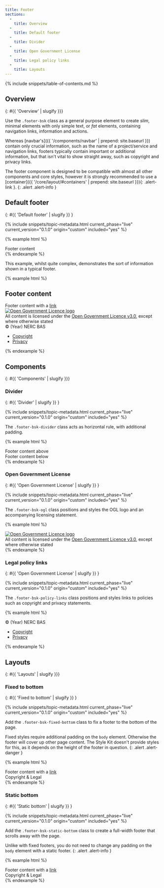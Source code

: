 ```yaml
---
title: Footer
sections:
  -
    title: Overview
  -
    title: Default footer
  -
    title: Divider
  -
    title: Open Government License
  -
    title: Legal policy links
  -
    title: Layouts
---
```


{% include snippets/table-of-contents.md %}

## Overview
{: #{{ 'Overview' | slugify }}}

Use the `.footer-bsk` class as a general purpose element to create *slim*, minimal elements with only simple text,
or *fat* elements, containing navigation links, information and actions.

Whereas [navbar's]({{ '/components/navbar' | prepend: site.baseurl }}) contain only crucial information, such as the
name of a project/service and navigation links, footers typically contain important or additional information, but that
isn't vital to show straight away, such as copyright and privacy links.

The footer component is designed to be compatible with almost all other components and core styles, however it is
strongly recommended to use a [container]({{ '/core/layout/#containers' | prepend: site.baseurl }}){: .alert-link }.
{: .alert .alert-info }

## Default footer
{: #{{ 'Default footer' | slugify }} }

{% include snippets/topic-metadata.html current_phase="live" current_version="0.1.0" origin="custom" included="yes" %}

{% example html %}
<footer class="footer-bsk footer-bsk-default">
  <div class="container-fluid">
    Footer content
  </div>
</footer>
{% endexample %}

This example, whilst quite complex, demonstrates the sort of information shown in a typical footer.

{% example html %}
<footer class="footer-bsk footer-bsk-default">
  <div class="container-fluid">
    <!-- main content -->
    <h2>Footer content</h2>
    Footer content with a <a href="#">link</a>
    <div role="separator" class="footer-bsk-divider"></div>
    <!-- Copyright & legal -->
    <div class="footer-bsk-ogl">
      <a class="ogl-symbol" rel="license" href="http://www.nationalarchives.gov.uk/doc/open-government-licence/"><img alt="Open Government Licence logo" src="{{ '/img/ogl-symbol-white.png' | prepend: site.baseurl }}"></a>
      <div class="ogl-text">All content is licensed under the <a href="http://www.nationalarchives.gov.uk/doc/open-government-licence/">Open Government Licence v3.0</a>, except where otherwise stated</div>
    </div>
    <div class="footer-bsk-policy-links">
      © (Year) NERC BAS
      <ul class="list-inline">
        <li><a href="#">Copyright</a></li>
        <li><a href="#">Privacy</a></li>
      </ul>
    </div>
  </div>
</footer>
{% endexample %}

## Components
{: #{{ 'Components' | slugify }}}

### Divider
{: #{{ 'Divider' | slugify }} }

{% include snippets/topic-metadata.html current_phase="live" current_version="0.1.0" origin="custom" included="yes" %}

The `.footer-bsk-divider` class acts as horizontal rule, with additional padding.

{% example html %}
<footer class="footer-bsk footer-bsk-default">
  <div class="container-fluid">
    Footer content above
    <div role="separator" class="footer-bsk-divider"></div>
    Footer content below
  </div>
</footer>
{% endexample %}

### Open Government License
{: #{{ 'Open Government License' | slugify }} }

{% include snippets/topic-metadata.html current_phase="live" current_version="0.1.0" origin="custom" included="yes" %}

The `.footer-bsk-ogl` class positions and styles the OGL logo and an accompanying licensing statement.

{% example html %}
<footer class="footer-bsk footer-bsk-default">
  <div class="container-fluid">
    <div class="footer-bsk-ogl">
      <a class="ogl-symbol" rel="license" href="http://www.nationalarchives.gov.uk/doc/open-government-licence/"><img alt="Open Government Licence logo" src="{{ '/img/ogl-symbol-white.png' | prepend: site.baseurl }}"></a>
      <div class="ogl-text">All content is licensed under the <a href="http://www.nationalarchives.gov.uk/doc/open-government-licence/">Open Government Licence v3.0</a>, except where otherwise stated</div>
    </div>
  </div>
</footer>
{% endexample %}

### Legal policy links
{: #{{ 'Open Government License' | slugify }} }

{% include snippets/topic-metadata.html current_phase="live" current_version="0.1.0" origin="custom" included="yes" %}

The `.footer-bsk-policy-links` class positions and styles links to policies such as copyright and privacy statements.

{% example html %}
<footer class="footer-bsk footer-bsk-default">
  <div class="container-fluid">
    <div class="footer-bsk-policy-links">
      © (Year) NERC BAS
      <ul class="list-inline">
        <li><a href="#">Copyright</a></li>
        <li><a href="#">Privacy</a></li>
      </ul>
    </div>
  </div>
</footer>
{% endexample %}

## Layouts
{: #{{ 'Layouts' | slugify }}}

### Fixed to bottom
{: #{{ 'Fixed to bottom' | slugify }} }

{% include snippets/topic-metadata.html current_phase="live" current_version="0.1.0" origin="custom" included="yes" %}

Add the `.footer-bsk-fixed-bottom` class to fix a footer to the bottom of the page.

Fixed styles require additional padding on the `body` element. Otherwise the footer will cover up other page content.
The Style Kit doesn't provide styles for this, as it depends on the height of the footer in question.
{: .alert .alert-danger }

{% example html %}
<footer class="footer-bsk footer-bsk-default footer-bsk-fixed-bottom">
  <!-- A '.fluid-container' is used for demonstration purposes, a '.container' would 'break out' of the example box -->
  <div class="container-fluid">
    Footer content with a <a href="#">link</a>
    <div role="separator" class="footer-bsk-divider"></div>
    <!-- Copyright & legal -->
    <div class="pull-right">
      Copyright &amp; Legal
    </div>
  </div>
</footer>
{% endexample %}

### Static bottom
{: #{{ 'Static bottom' | slugify }} }

{% include snippets/topic-metadata.html current_phase="live" current_version="0.1.0" origin="custom" included="yes" %}

Add the `.footer-bsk-static-bottom` class to create a full-width footer that scrolls away with the page.

Unlike with fixed footers, you do not need to change any padding on the `body` element with a static footer.
{: .alert .alert-info }

{% example html %}
<footer class="footer-bsk footer-bsk-default footer-bsk-static-bottom">
  <!-- A '.fluid-container' is used for demonstration purposes, a '.container' would 'break out' of the example box -->
  <div class="container-fluid">
    Footer content with a <a href="#">link</a>
    <div role="separator" class="footer-bsk-divider"></div>
    <!-- Copyright & legal -->
    <div class="pull-right">
      Copyright &amp; Legal
    </div>
  </div>
</footer>
{% endexample %}
